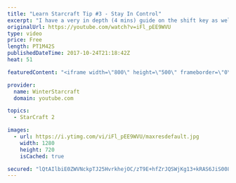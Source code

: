 ```yaml
---
title: "Learn Starcraft Tip #3 - Stay In Control"
excerpt: "I have a very in depth (4 mins) guide on the shift key as well here https://www.youtube.com/watch?v=7x9pHr544oY"
originalUrl: https://youtube.com/watch?v=iFl_pEE9WVU
type: video
price: Free
length: PT1M42S
publishedDateTime: 2017-10-24T21:18:42Z
heat: 51

featuredContent: "<iframe width=\"800\" height=\"500\" frameborder=\"0\" src=\"https://www.youtube.com/embed/iFl_pEE9WVU\" allow=\"accelerometer; autoplay; encrypted-media; gyroscope; picture-in-picture\" allowfullscreen></iframe>"

provider:
  name: WinterStarcraft
  domain: youtube.com

topics:
  - StarCraft 2

images:
  - url: https://i.ytimg.com/vi/iFl_pEE9WVU/maxresdefault.jpg
    width: 1280
    height: 720
    isCached: true

secured: "lQtAIlbiE0ZWVNckpTJ25HvrkhejOC/zT9E+hfZrJQSWjKg13+kRAS6JiS008FkqIZb2MU1U1M1giQYj33br4+UwHQX7ITmF8suTVtexMvGAG2mTJUgwgv5tzub1H/ssewgC0QlOxlQS0iWmSxmDcM5NJc2EOOccVc2QnUjxwH1bHBr3tggD6WiCsvm/owG4Wit0h9Cj+G93rjSxjhPCtA+cm88cvXrIL2jxVTm9j8xZTC/Q9XmedY8qFxT+hngplAPQVP8VPyrP3qaFfrJdMoak+RsGvN5ZI7zZhkqwDWnziNtl6QBuyKoKQYiQT8oy0XaQ5Hj4sF7jk7eD3VZSPkJU9lWSfGVlXL7yCtrHMV8LB1aVnGhRQoGTTaJKWfJ7N3bs1ZNU61jSH3Z9mVousqPCFizRWKIiGy6j6bbNEy0=;xSX5lkR5KDbdaL7Che1QmA=="
---
```


